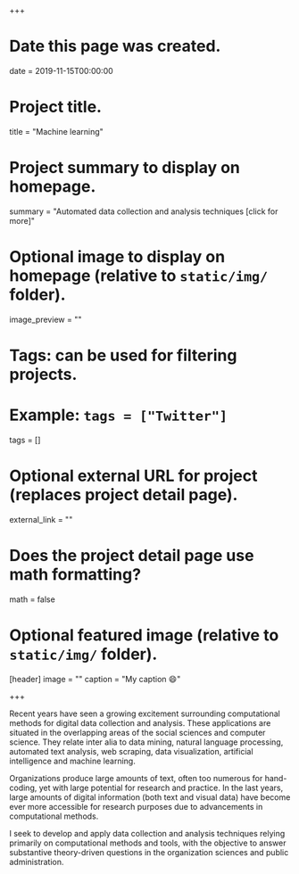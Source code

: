 +++
# Date this page was created.
date = 2019-11-15T00:00:00

# Project title.
title = "Machine learning"

# Project summary to display on homepage.
summary = "Automated data collection and analysis techniques [click for more]"


# Optional image to display on homepage (relative to `static/img/` folder).
image_preview = ""

# Tags: can be used for filtering projects.
# Example: `tags = ["Twitter"]`
tags = []

# Optional external URL for project (replaces project detail page).
external_link = ""

# Does the project detail page use math formatting?
math = false

# Optional featured image (relative to `static/img/` folder).
[header]
image = ""
caption = "My caption :smile:"

+++

Recent years have seen a growing excitement surrounding computational methods for digital data collection and analysis. These applications are situated in the overlapping areas of the social sciences and computer science. They relate inter alia to data mining, natural language processing, automated text analysis, web scraping, data visualization, artificial intelligence and machine learning.

Organizations produce large amounts of text, often too numerous for hand-coding, yet with large potential for research and practice. In the last years, large amounts of digital information (both text and visual data) have become ever more accessible for research purposes due to advancements in computational methods.

I seek to develop and apply data collection and analysis techniques relying primarily on computational methods and tools, with the objective to answer substantive theory-driven questions in the organization sciences and public administration.